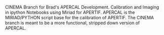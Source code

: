 CINEMA Branch for Brad's APERCAL Development. 
Calibration and Imaging in ipython Notebooks using Miriad for APERTIF. 
APERCAL is the MIRIAD/PYTHON script base for the calibration of APERTIF.
The CINEMA branch is meant to be a more functional, stripped down version of APERCAL. 
